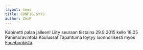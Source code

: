 ```yaml
---
layout: news
title: CONFIG.SYYS
author: ZeiP
---
```

Kabinetti palaa jälleen! Liity seuraan tiistaina 29.9.2015 kello 18.05 Panimoravintola Koulussa! Tapahtuma löytyy luonnollisesti myös <a href="https://www.facebook.com/events/1470655296573574/">Facebookista</a>.
